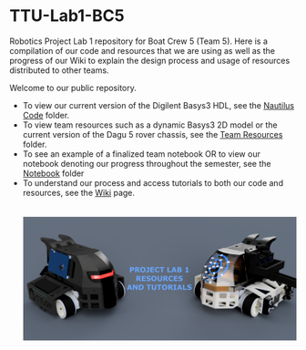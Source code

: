 # TTU-Lab1-BC5
Robotics Project Lab 1 repository for Boat Crew 5 (Team 5).  Here is a compilation of our code and resources that we are using as well as the progress of our Wiki to explain the design process and usage of resources distributed to other teams.

Welcome to our public repository.
- To view our current version of the Digilent Basys3 HDL, see the [Nautilus Code](https://github.com/MarkDannemiller/TTU-Lab1-BC5/tree/main/Nautilus%20Code) folder.
- To view team resources such as a dynamic Basys3 2D model or the current version of the Dagu 5 rover chassis, see the [Team Resources](https://github.com/MarkDannemiller/TTU-Lab1-BC5/tree/main/Team%20Resources) folder.
- To see an example of a finalized team notebook OR to view our notebook denoting our progress throughout the semester, see the [Notebook](https://github.com/MarkDannemiller/TTU-Lab1-BC5/tree/main/Notebook) folder
- To understand our process and access tutorials to both our code and resources, see the [Wiki](https://github.com/MarkDannemiller/TTU-Lab1-BC5/wiki) page.
\
\
\
![Cover Pic](https://raw.githubusercontent.com/MarkDannemiller/TTU-Lab1-BC5/main/Repo%20Images/cover%20pic.PNG)
